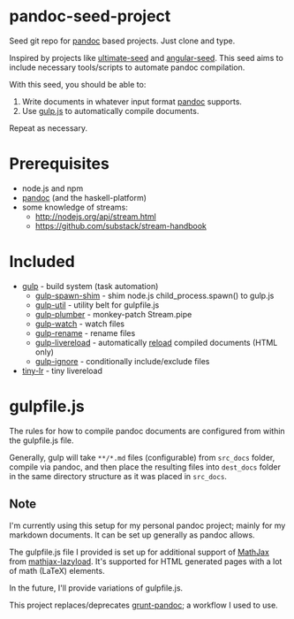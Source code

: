 pandoc-seed-project
===================

Seed git repo for [pandoc](https://github.com/jgm/pandoc) based projects. Just clone and type.

Inspired by projects like [ultimate-seed](https://github.com/pilwon/ultimate-seed) and [angular-seed](https://github.com/angular/angular-seed). This seed aims to include necessary tools/scripts to automate pandoc compilation.

With this seed, you should be able to:
1. Write documents in whatever input format [pandoc](https://github.com/jgm/pandoc) supports.
2. Use [gulp.js](https://github.com/gulpjs/gulp) to automatically compile documents.

Repeat as necessary.

Prerequisites
=============

* node.js and npm
* [pandoc](https://github.com/jgm/pandoc) (and the haskell-platform)
* some knowledge of streams:
    * http://nodejs.org/api/stream.html
    * https://github.com/substack/stream-handbook

Included
========

* [gulp](http://gulpjs.com/) - build system (task automation)
    * [gulp-spawn-shim](https://github.com/Dashed/gulp-spawn-shim) - shim node.js child_process.spawn() to gulp.js
    * [gulp-util](https://github.com/gulpjs/gulp-util) - utility belt for gulpfile.js
    * [gulp-plumber](https://github.com/floatdrop/gulp-plumber) - monkey-patch Stream.pipe
    * [gulp-watch](https://github.com/floatdrop/gulp-watch) - watch files
    * [gulp-rename](https://github.com/hparra/gulp-rename) - rename files
    * [gulp-livereload](https://github.com/vohof/gulp-livereload) - automatically [reload](http://livereload.com/) compiled documents (HTML only)
    * [gulp-ignore](https://github.com/robrich/gulp-ignore) - conditionally include/exclude files
* [tiny-lr](https://github.com/mklabs/tiny-lr) - tiny livereload

gulpfile.js
===========

The rules for how to compile pandoc documents are configured from within the gulpfile.js file.

Generally, gulp will take `**/*.md` files (configurable) from `src_docs` folder, compile via pandoc, and then place the resulting files into `dest_docs` folder in the same directory structure as it was placed in `src_docs`.

## Note

I'm currently using this setup for my personal pandoc project; mainly for my markdown documents. It can be set up generally as pandoc allows.

The gulpfile.js file I provided is set up for additional support of [MathJax](http://mathjax.org/) from [mathjax-lazyload](https://github.com/Dashed/mathjax-lazyload). It's supported for HTML generated pages with a lot of math (LaTeX) elements.

In the future, I'll provide variations of gulpfile.js.


This project replaces/deprecates [grunt-pandoc](https://github.com/Dashed/grunt-pandoc); a workflow I used to use.
